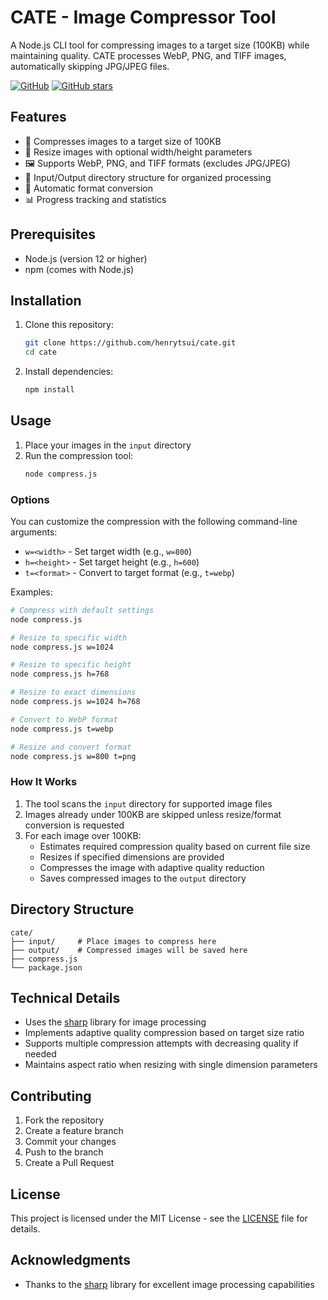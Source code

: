 # CATE - Image Compressor Tool

A Node.js CLI tool for compressing images to a target size (100KB) while maintaining quality. CATE processes WebP, PNG, and TIFF images, automatically skipping JPG/JPEG files.

[![GitHub](https://img.shields.io/github/license/henrytsui/cate)](https://github.com/henrytsui/cate/blob/master/LICENSE)
[![GitHub stars](https://img.shields.io/github/stars/henrytsui/cate)](https://github.com/henrytsui/cate/stargazers)

## Features

- 🎯 Compresses images to a target size of 100KB
- 📐 Resize images with optional width/height parameters
- 🖼️ Supports WebP, PNG, and TIFF formats (excludes JPG/JPEG)
- 📁 Input/Output directory structure for organized processing
- 🔄 Automatic format conversion
- 📊 Progress tracking and statistics

## Prerequisites

- Node.js (version 12 or higher)
- npm (comes with Node.js)

## Installation

1. Clone this repository:
   ```bash
   git clone https://github.com/henrytsui/cate.git
   cd cate
   ```

2. Install dependencies:
   ```bash
   npm install
   ```

## Usage

1. Place your images in the `input` directory
2. Run the compression tool:
   ```bash
   node compress.js
   ```

### Options

You can customize the compression with the following command-line arguments:

- `w=<width>` - Set target width (e.g., `w=800`)
- `h=<height>` - Set target height (e.g., `h=600`)
- `t=<format>` - Convert to target format (e.g., `t=webp`)

Examples:
```bash
# Compress with default settings
node compress.js

# Resize to specific width
node compress.js w=1024

# Resize to specific height
node compress.js h=768

# Resize to exact dimensions
node compress.js w=1024 h=768

# Convert to WebP format
node compress.js t=webp

# Resize and convert format
node compress.js w=800 t=png
```

### How It Works

1. The tool scans the `input` directory for supported image files
2. Images already under 100KB are skipped unless resize/format conversion is requested
3. For each image over 100KB:
   - Estimates required compression quality based on current file size
   - Resizes if specified dimensions are provided
   - Compresses the image with adaptive quality reduction
   - Saves compressed images to the `output` directory

## Directory Structure

```
cate/
├── input/     # Place images to compress here
├── output/    # Compressed images will be saved here
├── compress.js
└── package.json
```

## Technical Details

- Uses the [sharp](https://github.com/lovell/sharp) library for image processing
- Implements adaptive quality compression based on target size ratio
- Supports multiple compression attempts with decreasing quality if needed
- Maintains aspect ratio when resizing with single dimension parameters

## Contributing

1. Fork the repository
2. Create a feature branch
3. Commit your changes
4. Push to the branch
5. Create a Pull Request

## License

This project is licensed under the MIT License - see the [LICENSE](LICENSE) file for details.

## Acknowledgments

- Thanks to the [sharp](https://github.com/lovell/sharp) library for excellent image processing capabilities